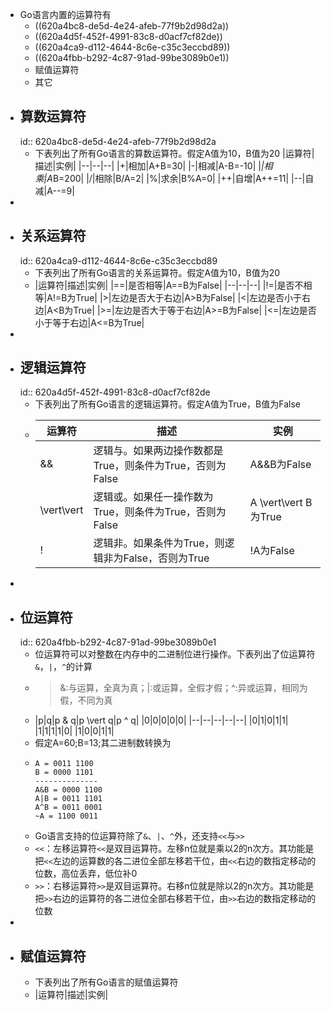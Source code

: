 - Go语言内置的运算符有
	- ((620a4bc8-de5d-4e24-afeb-77f9b2d98d2a))
	- ((620a4d5f-452f-4991-83c8-d0acf7cf82de))
	- ((620a4ca9-d112-4644-8c6e-c35c3eccbd89))
	- ((620a4fbb-b292-4c87-91ad-99be3089b0e1))
	- 赋值运算符
	- 其它
- ## 算数运算符
  id:: 620a4bc8-de5d-4e24-afeb-77f9b2d98d2a
	- 下表列出了所有Go语言的算数运算符。假定A值为10，B值为20
	  |运算符|描述|实例|
	  |--|--|--|
	  |+|相加|A+B=30|
	  |-|相减|A-B=-10|
	  |*|相乘|A*B=200|
	  |/|相除|B/A=2|
	  |%|求余|B%A=0|
	  |++|自增|A++=11|
	  |--|自减|A--=9|
-
- ## 关系运算符
  id:: 620a4ca9-d112-4644-8c6e-c35c3eccbd89
	- 下表列出了所有Go语言的关系运算符。假定A值为10，B值为20
	- |运算符|描述|实例|
	  |==|是否相等|A==B为False|
	  |--|--|--|
	  |!=|是否不相等|A!=B为True|
	  |>|左边是否大于右边|A>B为False|
	  |<|左边是否小于右边|A<B为True|
	  |>=|左边是否大于等于右边|A>=B为False|
	  |<=|左边是否小于等于右边|A<=B为True|
-
- ## 逻辑运算符
  id:: 620a4d5f-452f-4991-83c8-d0acf7cf82de
	- 下表列出了所有Go语言的逻辑运算符。假定A值为True，B值为False
	- |运算符|描述|实例|
	  |--|--|--|
	  |&&|逻辑与。如果两边操作数都是True，则条件为True，否则为False|A&&B为False|
	  |\vert\vert|逻辑或。如果任一操作数为True，则条件为True，否则为False|A \vert\vert B为True|
	  |!|逻辑非。如果条件为True，则逻辑非为False，否则为True|!A为False|
-
- ## 位运算符
  id:: 620a4fbb-b292-4c87-91ad-99be3089b0e1
	- 位运算符可以对整数在内存中的二进制位进行操作。下表列出了位运算符`&`，`|`，`^`的计算
	- > &:与运算，全真为真；|:或运算，全假才假；^:异或运算，相同为假，不同为真
	- |p|q|p & q|p \vert q|p ^ q|
	  |0|0|0|0|0|
	  |--|--|--|--|--|
	  |0|1|0|1|1|
	  |1|1|1|1|0|
	  |1|0|0|1|1|
	- 假定A=60;B=13;其二进制数转换为
	- ```
	  A = 0011 1100
	  B = 0000 1101
	  --------------
	  A&B = 0000 1100
	  A|B = 0011 1101
	  A^B = 0011 0001
	  ~A = 1100 0011
	  ```
	- Go语言支持的位运算符除了`&`、`|`、`^`外，还支持`<<`与`>>`
	- `<<`：左移运算符`<<`是双目运算符。左移n位就是乘以2的n次方。其功能是把`<<`左边的运算数的各二进位全部左移若干位，由`<<`右边的数指定移动的位数，高位丢弃，低位补0
	- `>>`：右移运算符`>>`是双目运算符。右移n位就是除以2的n次方。其功能是把`>>`右边的运算符的各二进位全部右移若干位，由`>>`右边的数指定移动的位数
-
- ## 赋值运算符
	- 下表列出了所有Go语言的赋值运算符
	- |运算符|描述|实例|